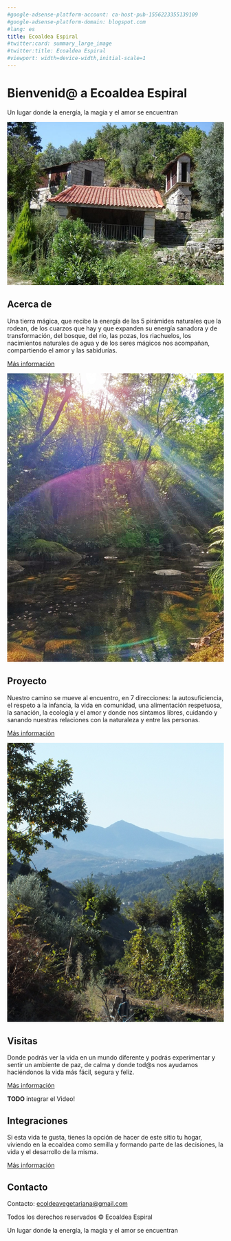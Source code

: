 ```yaml
---
#google-adsense-platform-account: ca-host-pub-1556223355139109
#google-adsense-platform-domain: blogspot.com
#lang: es
title: Ecoaldea Espiral
#twitter:card: summary_large_image
#twitter:title: Ecoaldea Espiral
#viewport: width=device-width,initial-scale=1
---
```


# Bienvenid@ a Ecoaldea Espiral

Un lugar donde la energía, la magia y el amor se encuentran

![cosina y la casita "las mimosas"](imgs/05.jpg)

## Acerca de

Una tierra mágica,
que recibe la energía de las 5 pirámides naturales que la rodean,
de los cuarzos que hay y que expanden su energía sanadora y de transformación,
del bosque, del río, las pozas, los riachuelos, los nacimientos naturales de agua
y de los seres mágicos nos acompañan,
compartiendo el amor y las sabidurías.

[Más información](el-lugar.md)

![el rio con sol](imgs/01.jpg)

## Proyecto

Nuestro camino se mueve al encuentro, en 7 direcciones:
la autosuficiencia,
el respeto a la infancia,
la vida en comunidad,
una alimentación respetuosa,
la sanación,
la ecología
y el amor y donde nos sintamos libres,
cuidando y sanando nuestras relaciones con la naturaleza
y entre las personas.

[Más información](proyecto-base.md)

![vista hacia el valle y las montanias "las piramides"](imgs/02.jpg)

## Visitas

Donde podrás ver la vida en un mundo diferente
y podrás experimentar y sentir un ambiente de paz,
de calma y donde tod@s nos ayudamos
haciéndonos la vida más fácil, segura y feliz.

[Más información](visitas/index.md)

**TODO** integrar el Video!

## Integraciones

Si esta vida te gusta,
tienes la opción de hacer de este sitio tu hogar,
viviendo en la ecoaldea como semilla
y formando parte de las decisiones,
la vida y el desarrollo de la misma.

[Más información](integracion.md)

## Contacto

Contacto: [ecoldeavegetariana@gmail.com](mailto:ecoldeavegetariana@gmail.com)

Todos los derechos reservados © Ecoaldea Espiral

Un lugar donde la energía, la magia y el amor se encuentran

